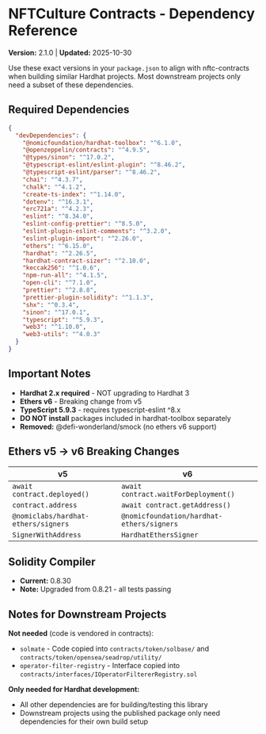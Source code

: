 # NFTCulture Contracts - Dependency Reference

**Version:** 2.1.0 | **Updated:** 2025-10-30

Use these exact versions in your `package.json` to align with nftc-contracts when building similar Hardhat projects. Most downstream projects only need a subset of these dependencies.

## Required Dependencies

```json
{
  "devDependencies": {
    "@nomicfoundation/hardhat-toolbox": "^6.1.0",
    "@openzeppelin/contracts": "^4.9.5",
    "@types/sinon": "^17.0.2",
    "@typescript-eslint/eslint-plugin": "^8.46.2",
    "@typescript-eslint/parser": "^8.46.2",
    "chai": "^4.3.7",
    "chalk": "^4.1.2",
    "create-ts-index": "^1.14.0",
    "dotenv": "^16.3.1",
    "erc721a": "^4.2.3",
    "eslint": "^8.34.0",
    "eslint-config-prettier": "^8.5.0",
    "eslint-plugin-eslint-comments": "^3.2.0",
    "eslint-plugin-import": "^2.26.0",
    "ethers": "^6.15.0",
    "hardhat": "^2.26.5",
    "hardhat-contract-sizer": "^2.10.0",
    "keccak256": "^1.0.6",
    "npm-run-all": "^4.1.5",
    "open-cli": "^7.1.0",
    "prettier": "^2.8.8",
    "prettier-plugin-solidity": "^1.1.3",
    "shx": "^0.3.4",
    "sinon": "^17.0.1",
    "typescript": "^5.9.3",
    "web3": "^1.10.0",
    "web3-utils": "^4.0.3"
  }
}
```

## Important Notes

- **Hardhat 2.x required** - NOT upgrading to Hardhat 3
- **Ethers v6** - Breaking change from v5
- **TypeScript 5.9.3** - requires typescript-eslint ^8.x
- **DO NOT install** packages included in hardhat-toolbox separately
- **Removed:** @defi-wonderland/smock (no ethers v6 support)

## Ethers v5 → v6 Breaking Changes

| v5 | v6 |
|---|---|
| `await contract.deployed()` | `await contract.waitForDeployment()` |
| `contract.address` | `await contract.getAddress()` |
| `@nomiclabs/hardhat-ethers/signers` | `@nomicfoundation/hardhat-ethers/signers` |
| `SignerWithAddress` | `HardhatEthersSigner` |

## Solidity Compiler

- **Current:** 0.8.30
- **Note:** Upgraded from 0.8.21 - all tests passing

## Notes for Downstream Projects

**Not needed** (code is vendored in contracts):
- `solmate` - Code copied into `contracts/token/solbase/` and `contracts/token/opensea/seadrop/utility/`
- `operator-filter-registry` - Interface copied into `contracts/interfaces/IOperatorFiltererRegistry.sol`

**Only needed for Hardhat development:**
- All other dependencies are for building/testing this library
- Downstream projects using the published package only need dependencies for their own build setup
